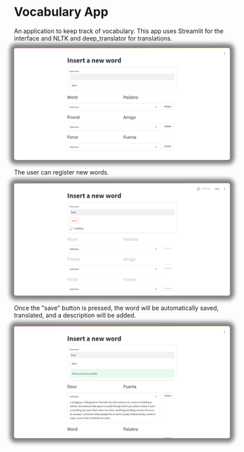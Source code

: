 # Vocabulary App
An application to keep track of vocabulary. This app uses Streamlit for the interface and NLTK and deep_translator for translations.
<center><img src="./screenshots/1.png" style="border-radius: 5px; box-shadow: 0px 0px 10px 10px grey;" width="700"/></center>

<br>
The user can register new words.
<br>
<br>
<center><img src="./screenshots/2.png" style="border-radius: 5px; box-shadow: 0px 0px 10px 10px grey;" width="700"/></center>
<br>
Once the "save" button is pressed, the word will be automatically saved, translated, and a description will be added.
<br>
<br>
<center><img src="./screenshots/4.png" style="border-radius: 5px; box-shadow: 0px 0px 10px 10px grey;" width="700"/></center>